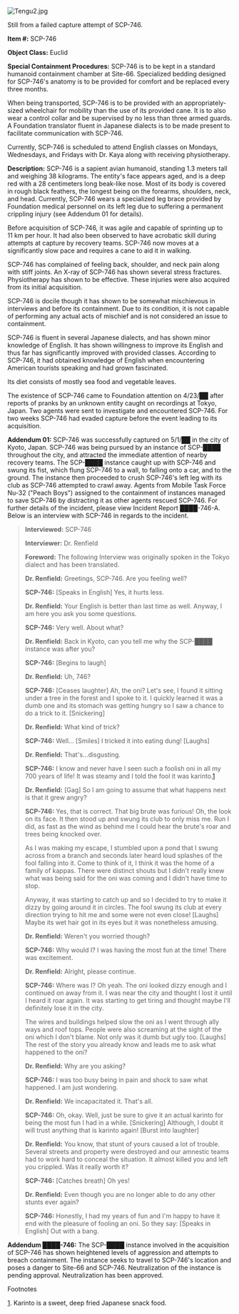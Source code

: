 ![Tengu2.jpg](http://scp-wiki.wdfiles.com/local--files/scp-746/Tengu2.jpg)

Still from a failed capture attempt of SCP-746.

**Item #:** SCP-746

**Object Class:** Euclid

**Special Containment Procedures:** SCP-746 is to be kept in a standard humanoid containment chamber at Site-66. Specialized bedding designed for SCP-746's anatomy is to be provided for comfort and be replaced every three months.

When being transported, SCP-746 is to be provided with an appropriately-sized wheelchair for mobility than the use of its provided cane. It is to also wear a control collar and be supervised by no less than three armed guards. A Foundation translator fluent in Japanese dialects is to be made present to facilitate communication with SCP-746.

Currently, SCP-746 is scheduled to attend English classes on Mondays, Wednesdays, and Fridays with Dr. Kaya along with receiving physiotherapy.

**Description:** SCP-746 is a sapient avian humanoid, standing 1.3 meters tall and weighing 38 kilograms. The entity's face appears aged, and is a deep red with a 28 centimeters long beak-like nose. Most of its body is covered in rough black feathers, the longest being on the forearms, shoulders, neck, and head. Currently, SCP-746 wears a specialized leg brace provided by Foundation medical personnel on its left leg due to suffering a permanent crippling injury (see Addendum 01 for details).

Before acquisition of SCP-746, it was agile and capable of sprinting up to 11 km per hour. It had also been observed to have acrobatic skill during attempts at capture by recovery teams. SCP-746 now moves at a significantly slow pace and requires a cane to aid it in walking.

SCP-746 has complained of feeling back, shoulder, and neck pain along with stiff joints. An X-ray of SCP-746 has shown several stress fractures. Physiotherapy has shown to be effective. These injuries were also acquired from its initial acquisition.

SCP-746 is docile though it has shown to be somewhat mischievous in interviews and before its containment. Due to its condition, it is not capable of performing any actual acts of mischief and is not considered an issue to containment.

SCP-746 is fluent in several Japanese dialects, and has shown minor knowledge of English. It has shown willingness to improve its English and thus far has significantly improved with provided classes. According to SCP-746, it had obtained knowledge of English when encountering American tourists speaking and had grown fascinated.

Its diet consists of mostly sea food and vegetable leaves.

The existence of SCP-746 came to Foundation attention on 4/23/██ after reports of pranks by an unknown entity caught on recordings at Tokyo, Japan. Two agents were sent to investigate and encountered SCP-746. For two weeks SCP-746 had evaded capture before the event leading to its acquisition.

**Addendum 01:** SCP-746 was successfully captured on 5/1/██ in the city of Kyoto, Japan. SCP-746 was being pursued by an instance of SCP-████ throughout the city, and attracted the immediate attention of nearby recovery teams. The SCP-████ instance caught up with SCP-746 and swung its fist, which flung SCP-746 to a wall, to falling onto a car, and to the ground. The instance then proceeded to crush SCP-746's left leg with its club as SCP-746 attempted to crawl away. Agents from Mobile Task Force Nu-32 ("Peach Boys") assigned to the containment of instances managed to save SCP-746 by distracting it as other agents rescued SCP-746. For further details of the incident, please view Incident Report ████-746-A. Below is an interview with SCP-746 in regards to the incident.

> **Interviewed:** SCP-746
> 
> **Interviewer:** Dr. Renfield
> 
> **Foreword:** The following Interview was originally spoken in the Tokyo dialect and has been translated.
> 
> **<Begin Log>**
> 
> **Dr. Renfield:** Greetings, SCP-746. Are you feeling well?
> 
> **SCP-746:** \[Speaks in English\] Yes, it hurts less.
> 
> **Dr. Renfield:** Your English is better than last time as well. Anyway, I am here you ask you some questions.
> 
> **SCP-746:** Very well. About what?
> 
> **Dr. Renfield:** Back in Kyoto, can you tell me why the SCP-████ instance was after you?
> 
> **SCP-746:** \[Begins to laugh\]
> 
> **Dr. Renfield:** Uh, 746?
> 
> **SCP-746:** \[Ceases laughter\] Ah, the oni? Let's see, I found it sitting under a tree in the forest and I spoke to it. I quickly learned it was a dumb one and its stomach was getting hungry so I saw a chance to do a trick to it. \[Snickering\]
> 
> **Dr. Renfield:** What kind of trick?
> 
> **SCP-746:** Well… \[Smiles\] I tricked it into eating dung! \[Laughs\]
> 
> **Dr. Renfield:** That's…disgusting.
> 
> **SCP-746:** I know and never have I seen such a foolish oni in all my 700 years of life! It was steamy and I told the fool it was karinto.[1](javascript:;)
> 
> **Dr. Renfield:** \[Gag\] So I am going to assume that what happens next is that it grew angry?
> 
> **SCP-746:** Yes, that is correct. That big brute was furious! Oh, the look on its face. It then stood up and swung its club to only miss me. Run I did, as fast as the wind as behind me I could hear the brute's roar and trees being knocked over.
> 
> As I was making my escape, I stumbled upon a pond that I swung across from a branch and seconds later heard loud splashes of the fool falling into it. Come to think of it, I think it was the home of a family of kappas. There were distinct shouts but I didn't really knew what was being said for the oni was coming and I didn't have time to stop.
> 
> Anyway, it was starting to catch up and so I decided to try to make it dizzy by going around it in circles. The fool swung its club at every direction trying to hit me and some were not even close! \[Laughs\] Maybe its wet hair got in its eyes but it was nonetheless amusing.
> 
> **Dr. Renfield:** Weren't you worried though?
> 
> **SCP-746:** Why would I? I was having the most fun at the time! There was excitement.
> 
> **Dr. Renfield:** Alright, please continue.
> 
> **SCP-746:** Where was I? Oh yeah. The oni looked dizzy enough and I continued on away from it. I was near the city and thought I lost it until I heard it roar again. It was starting to get tiring and thought maybe I'll definitely lose it in the city.
> 
> The wires and buildings helped slow the oni as I went through ally ways and roof tops. People were also screaming at the sight of the oni which I don't blame. Not only was it dumb but ugly too. \[Laughs\] The rest of the story you already know and leads me to ask what happened to the oni?
> 
> **Dr. Renfield:** Why are you asking?
> 
> **SCP-746:** I was too busy being in pain and shock to saw what happened. I am just wondering.
> 
> **Dr. Renfield:** We incapacitated it. That's all.
> 
> **SCP-746:** Oh, okay. Well, just be sure to give it an actual karinto for being the most fun I had in a while. \[Snickering\] Although, I doubt it will trust anything that is karinto again! \[Burst into laughter\]
> 
> **Dr. Renfield:** You know, that stunt of yours caused a lot of trouble. Several streets and property were destroyed and our amnestic teams had to work hard to conceal the situation. It almost killed you and left you crippled. Was it really worth it?
> 
> **SCP-746:** \[Catches breath\] Oh yes!
> 
> **Dr. Renfield:** Even though you are no longer able to do any other stunts ever again?
> 
> **SCP-746:** Honestly, I had my years of fun and I'm happy to have it end with the pleasure of fooling an oni. So they say: \[Speaks in English\] Out with a bang.
> 
> **<End Log>**

**Addendum ████-746:** The SCP-████ instance involved in the acquisition of SCP-746 has shown heightened levels of aggression and attempts to breach containment. The instance seeks to travel to SCP-746's location and poses a danger to Site-66 and SCP-746. Neutralization of the instance is pending approval. Neutralization has been approved.

Footnotes

[1](javascript:;). Karinto is a sweet, deep fried Japanese snack food.